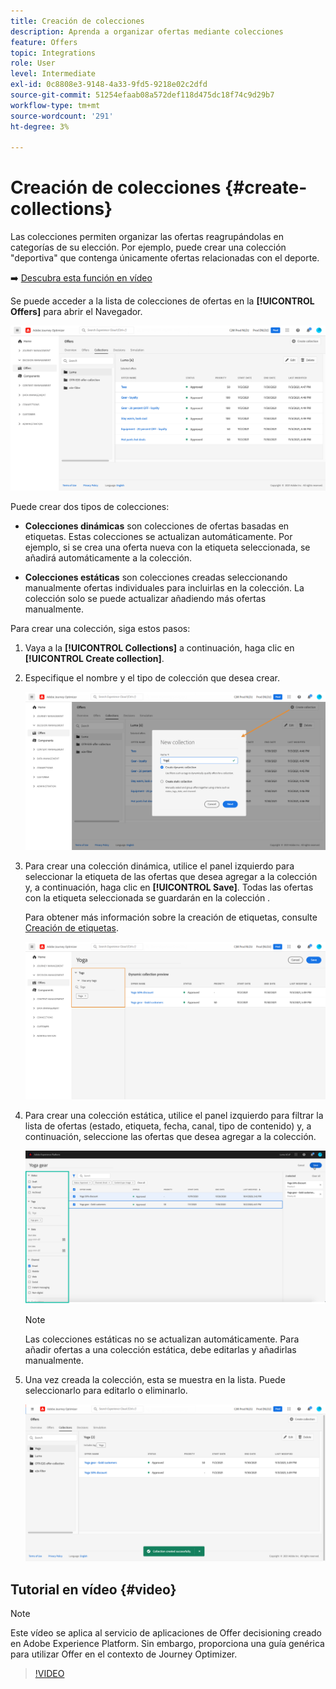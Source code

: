 ```yaml
---
title: Creación de colecciones
description: Aprenda a organizar ofertas mediante colecciones
feature: Offers
topic: Integrations
role: User
level: Intermediate
exl-id: 0c8808e3-9148-4a33-9fd5-9218e02c2dfd
source-git-commit: 51254efaab08a572def118d475dc18f74c9d29b7
workflow-type: tm+mt
source-wordcount: '291'
ht-degree: 3%

---
```


# Creación de colecciones {#create-collections}

Las colecciones permiten organizar las ofertas reagrupándolas en categorías de su elección. Por ejemplo, puede crear una colección &quot;deportiva&quot; que contenga únicamente ofertas relacionadas con el deporte.

➡️ [Descubra esta función en vídeo](#video)

Se puede acceder a la lista de colecciones de ofertas en la **[!UICONTROL Offers]** para abrir el Navegador.

![](../../assets/collections_list.png)

Puede crear dos tipos de colecciones:

* **Colecciones dinámicas** son colecciones de ofertas basadas en etiquetas. Estas colecciones se actualizan automáticamente. Por ejemplo, si se crea una oferta nueva con la etiqueta seleccionada, se añadirá automáticamente a la colección.

* **Colecciones estáticas** son colecciones creadas seleccionando manualmente ofertas individuales para incluirlas en la colección. La colección solo se puede actualizar añadiendo más ofertas manualmente.

Para crear una colección, siga estos pasos:

1. Vaya a la **[!UICONTROL Collections]** a continuación, haga clic en **[!UICONTROL Create collection]**.

1. Especifique el nombre y el tipo de colección que desea crear.

   ![](../../assets/collection_create.png)

1. Para crear una colección dinámica, utilice el panel izquierdo para seleccionar la etiqueta de las ofertas que desea agregar a la colección y, a continuación, haga clic en **[!UICONTROL Save]**. Todas las ofertas con la etiqueta seleccionada se guardarán en la colección .

   Para obtener más información sobre la creación de etiquetas, consulte [Creación de etiquetas](../offer-library/creating-tags.md).

   ![](../../assets/dynamic_collection.png)

1. Para crear una colección estática, utilice el panel izquierdo para filtrar la lista de ofertas (estado, etiqueta, fecha, canal, tipo de contenido) y, a continuación, seleccione las ofertas que desea agregar a la colección.

   ![](../../assets/static_collection.png)

   >[!NOTE]
   >
   >Las colecciones estáticas no se actualizan automáticamente. Para añadir ofertas a una colección estática, debe editarlas y añadirlas manualmente.

1. Una vez creada la colección, esta se muestra en la lista. Puede seleccionarlo para editarlo o eliminarlo.

   ![](../../assets/collection_created.png)

## Tutorial en vídeo {#video}

>[!NOTE]
>
>Este vídeo se aplica al servicio de aplicaciones de Offer decisioning creado en Adobe Experience Platform. Sin embargo, proporciona una guía genérica para utilizar Offer en el contexto de Journey Optimizer.

>[!VIDEO](https://video.tv.adobe.com/v/329376?quality=12)
